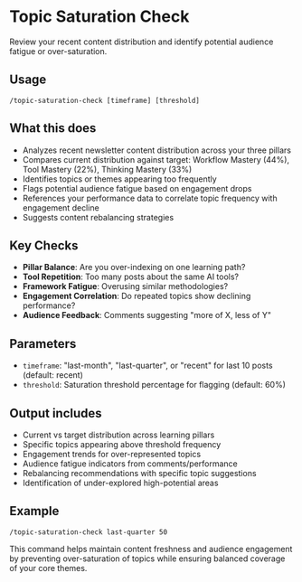 # Topic Saturation Check

Review your recent content distribution and identify potential audience fatigue or over-saturation.

## Usage
```
/topic-saturation-check [timeframe] [threshold]
```

## What this does
- Analyzes recent newsletter content distribution across your three pillars
- Compares current distribution against target: Workflow Mastery (44%), Tool Mastery (22%), Thinking Mastery (33%)
- Identifies topics or themes appearing too frequently
- Flags potential audience fatigue based on engagement drops
- References your performance data to correlate topic frequency with engagement decline
- Suggests content rebalancing strategies

## Key Checks
- **Pillar Balance**: Are you over-indexing on one learning path?
- **Tool Repetition**: Too many posts about the same AI tools?
- **Framework Fatigue**: Overusing similar methodologies?
- **Engagement Correlation**: Do repeated topics show declining performance?
- **Audience Feedback**: Comments suggesting "more of X, less of Y"

## Parameters
- `timeframe`: "last-month", "last-quarter", or "recent" for last 10 posts (default: recent)
- `threshold`: Saturation threshold percentage for flagging (default: 60%)

## Output includes
- Current vs target distribution across learning pillars
- Specific topics appearing above threshold frequency
- Engagement trends for over-represented topics
- Audience fatigue indicators from comments/performance
- Rebalancing recommendations with specific topic suggestions
- Identification of under-explored high-potential areas

## Example
```
/topic-saturation-check last-quarter 50
```

This command helps maintain content freshness and audience engagement by preventing over-saturation of topics while ensuring balanced coverage of your core themes.